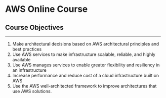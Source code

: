 # AWS Online Course


## Course Objectives
---

1. Make architectural decisions based on AWS architectural principles and best practices
2. Use AWS services to make infrastructure scalable, reliable, and highly available
3. Use AWS manages services to enable greater flexibility and resiliency in an infrastructure
4. Increase performance and reduce cost of a cloud infrastructure built on AWS
5. Use the AWS well-architected framework to improve architectures that use AWS solutions.

